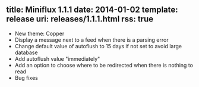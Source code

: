 title: Miniflux 1.1.1
date: 2014-01-02
template: release
uri: releases/1.1.1.html
rss: true
---

- New theme: Copper
- Display a message next to a feed when there is a parsing error
- Change default value of autoflush to 15 days if not set to avoid large database
- Add autoflush value "immediately"
- Add an option to choose where to be redirected when there is nothing to read
- Bug fixes
